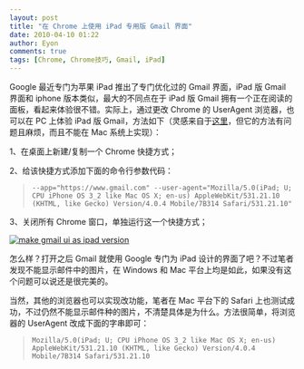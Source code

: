 ```yaml
---
layout: post
title: "在 Chrome 上使用 iPad 专用版 Gmail 界面"
date: 2010-04-10 01:22
author: Eyon
comments: true
tags: [Chrome, Chrome技巧, Gmail, iPad]
---
```

Google 最近专门为苹果 iPad 推出了专门优化过的 Gmail 界面，iPad 版 Gmail 界面和 iphone 版本类似，最大的不同点在于 iPad 版 Gmail 拥有一个正在阅读的面板，看起来体验很不错。实际上，通过更改 Chrome 的 UserAgent 浏览器，也可以在 PC 上体验 iPad 版 Gmail，方法如下（灵感来自于[这里](http://googlesystem.blogspot.com/2010/04/use-gmail-for-ipad-in-google-chrome.html)，但它的方法有问题且麻烦，而且不能在 Mac 系统上实现）：

1、在桌面上新建/复制一个 Chrome 快捷方式；

2、给该快捷方式添加下面的命令行参数代码：



>`--app="https://www.gmail.com" --user-agent="Mozilla/5.0(iPad; U; CPU iPhone OS 3_2 like Mac OS X; en-us) AppleWebKit/531.21.10 (KHTML, like Gecko) Version/4.0.4 Mobile/7B314 Safari/531.21.10"`



3、关闭所有 Chrome 窗口，单独运行这一个快捷方式；

<a href="http://img.chromi.org/2010/04/make-gmail-ui-as-ipad-version.png">![](http://img.chromi.org/2010/04/make-gmail-ui-as-ipad-version-432x550.png "make gmail ui as ipad version")</a>

怎么样？打开之后 Gmail 就使用 Google 专门为 iPad 设计的界面了吧？不过笔者发现不能显示邮件中的图片，在 Windows 和 Mac 平台上均是如此，如果没有这个问题可以说还是很完美的。

当然，其他的浏览器也可以实现改功能，笔者在 Mac 平台下的 Safari 上也测试成功，不过仍然不能显示邮件种的图片，不清楚具体是为什么。方法很简单，将浏览器的 UserAgent 改成下面的字串即可：



>`Mozilla/5.0(iPad; U; CPU iPhone OS 3_2 like Mac OS X; en-us) AppleWebKit/531.21.10 (KHTML, like Gecko) Version/4.0.4 Mobile/7B314 Safari/531.21.10`










